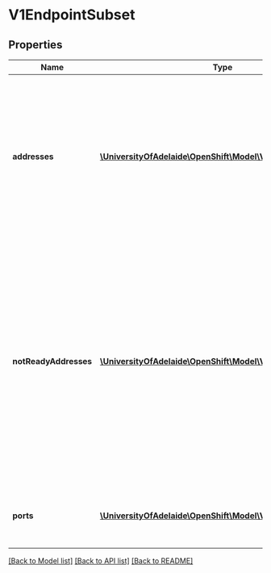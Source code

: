 # V1EndpointSubset

## Properties
Name | Type | Description | Notes
------------ | ------------- | ------------- | -------------
**addresses** | [**\UniversityOfAdelaide\OpenShift\Model\V1EndpointAddress[]**](V1EndpointAddress.md) | IP addresses which offer the related ports that are marked as ready. These endpoints should be considered safe for load balancers and clients to utilize. | [optional] 
**notReadyAddresses** | [**\UniversityOfAdelaide\OpenShift\Model\V1EndpointAddress[]**](V1EndpointAddress.md) | IP addresses which offer the related ports but are not currently marked as ready because they have not yet finished starting, have recently failed a readiness check, or have recently failed a liveness check. | [optional] 
**ports** | [**\UniversityOfAdelaide\OpenShift\Model\V1EndpointPort[]**](V1EndpointPort.md) | Port numbers available on the related IP addresses. | [optional] 

[[Back to Model list]](../README.md#documentation-for-models) [[Back to API list]](../README.md#documentation-for-api-endpoints) [[Back to README]](../README.md)


